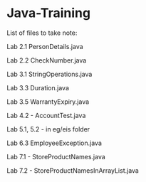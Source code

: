 # Java-Training


List of files to take note:

Lab 2.1 PersonDetails.java

Lab 2.2 CheckNumber.java

Lab 3.1 StringOperations.java

Lab 3.3 Duration.java

Lab 3.5 WarrantyExpiry.java

Lab 4.2 - AccountTest.java

Lab 5.1, 5.2 - in eg/eis folder

Lab 6.3 EmployeeException.java

Lab 7.1 - StoreProductNames.java

Lab 7.2 - StoreProductNamesInArrayList.java
